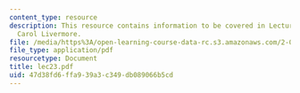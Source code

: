 ```yaml
---
content_type: resource
description: This resource contains information to be covered in Lecture 23 by Prof.
  Carol Livermore.
file: /media/https%3A/open-learning-course-data-rc.s3.amazonaws.com/2-001-mechanics-materials-i-fall-2006/47d38fd6ffa939a3c349db089066b5cd_lec23.pdf
file_type: application/pdf
resourcetype: Document
title: lec23.pdf
uid: 47d38fd6-ffa9-39a3-c349-db089066b5cd
---
```

